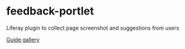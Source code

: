 feedback-portlet
================

Liferay plugin to collect page screenshot and suggestions from users

[Guide gallery](http://www.dropmocks.com/mCE3Lf)


